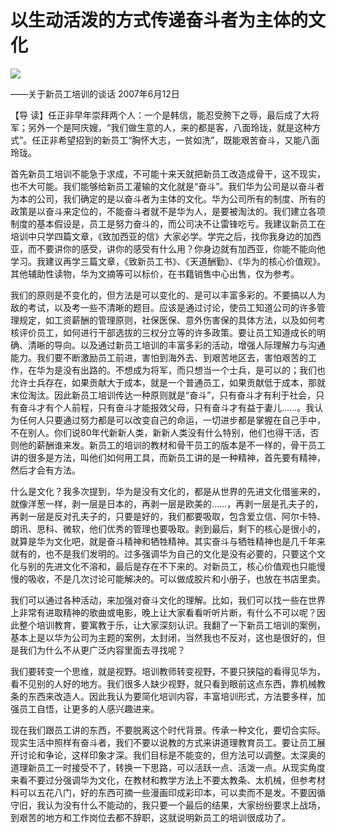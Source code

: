 # 以生动活泼的方式传递奋斗者为主体的文化
<img class="pv" src="https://api.visitor.plantree.me/visitor-badge/pv?namespace=plantree.me&key=renzhengfei-speeches/以生动活泼的方式传递奋斗者为主体的文化.md">



——关于新员工培训的谈话
2007年6月12日



【导  读】任正非早年崇拜两个人：一个是韩信，能忍受胯下之辱，最后成了大将军；另外一个是阿庆嫂，“我们做生意的人，来的都是客，八面玲珑，就是这种方式”。任正非希望招到的新员工“胸怀大志，一贫如洗”，既能艰苦奋斗，又能八面玲珑。



首先新员工培训不能急于求成，不可能十来天就把新员工改造成骨干，这不现实，也不大可能。我们能够给新员工灌输的文化就是“奋斗”。我们华为公司是以奋斗者为本的公司，我们确定的是以奋斗者为主体的文化。华为公司所有的制度、所有的政策是以奋斗来定位的，不能奋斗者就不是华为人，是要被淘汰的。我们建立各项制度的基本假设是，员工是努力奋斗的，而公司决不让雷锋吃亏。我建议新员工在培训中只学四篇文章，《致加西亚的信》大家必学。学完之后，找你我身边的加西亚，而不要讲你的感受，讲你的感受有什么用？你身边就有加西亚，你能不能向他学习。我建议再学三篇文章，《致新员工书》、《天道酬勤》、《华为的核心价值观》。其他辅助性读物，华为文摘等可以标价，在书籍销售中心出售，仅为参考。

我们的原则是不变化的，但方法是可以变化的、是可以丰富多彩的。不要搞以人为敌的考试，以及考一些不清晰的题目。应该是通过讨论，使员工知道公司的许多管理规定，如工资薪酬的管理原则，社保医保、意外伤害保的具体方法，以及如何考核评价员工，如何进行干部选拔的三权分立等的许多政策。要让员工知道成长的明确、清晰的导向。以及通过新员工培训的丰富多彩的活动，增强人际理解力与沟通能力。我们要不断激励员工前进，害怕到海外去、到艰苦地区去，害怕艰苦的工作，在华为是没有出路的。不想成为将军，而只想当一个士兵，是可以的；我们也允许士兵存在，如果贡献大于成本，就是一个普通员工，如果贡献低于成本，那就末位淘汰。因此新员工培训传达一种原则就是“奋斗”，只有奋斗才有利于社会，只有奋斗才有个人前程，只有奋斗才能报效父母，只有奋斗才有益于妻儿……。我认为任何人只要通过努力都是可以改变自己的命运，一切进步都是掌握在自己手中，不在别人。你们说80年代新新人类，新新人类没有什么特别，他们也得干活，否则他的薪酬谁来发。新员工的培训的教材和骨干员工的版本是不一样的，骨干员工讲的很多是方法，叫他们如何用工具，而新员工讲的是一种精神，首先要有精神，然后才会有方法。

什么是文化？我多次提到，华为是没有文化的，都是从世界的先进文化借鉴来的，就像洋葱一样，剥一层是日本的，再剥一层是欧美的……，再剥一层是孔夫子的，再剥一层是反对孔夫子的，只要是好的，我们都要吸取，包含爱立信、阿尔卡特、朗讯、思科、微软，他们优秀的管理也要吸取。剥到最后，剩下的核心是很小的，就算是华为文化吧，就是奋斗精神和牺牲精神。其实奋斗与牺牲精神也是几千年来就有的，也不是我们发明的。过多强调华为自己的文化是没有必要的，只要这个文化与别的先进文化不溶和，最后是存在不下来的。对新员工，核心价值观也只能慢慢的吸收，不是几次讨论可能解决的。可以做成胶片和小册子，也放在书店里卖。

我们可以通过各种活动，来加强对奋斗文化的理解。比如，我们可以找一些在世界上非常有进取精神的歌曲或电影，晚上让大家看看听听片断，有什么不可以呢？因此整个培训教育，要寓教于乐，让大家深刻认识。我翻了一下新员工培训的案例，基本上是以华为公司为主题的案例，太封闭，当然我也不反对，这也是很好的，但是我们为什么不从更广泛内容里面去寻找呢？

我们要转变一个思维，就是视野。培训教师转变视野，不要只狭隘的看得见华为，看不见别的人好的地方。我们很多人缺少视野，就只看到眼前这点东西，靠机械教条的东西来改造人。因此我认为要简化培训内容，丰富培训形式，方法要多样，加强员工自悟，让更多的人感兴趣进来。

现在我们跟员工讲的东西，不要脱离这个时代背景。传承一种文化，要切合实际。现实生活中照样有奋斗者，我们不要以说教的方式来讲道理教育员工。要让员工展开讨论和争论，这样印象才深。我们目标是不能变的，但方法可以调整。太深奥的道理新员工一时接受不了，转换一下思路，可以活跃一点、活泼一点。从现实角度来看不要过分强调华为文化，在教材和教学方法上不要太教条、太机械，但参考材料可以五花八门，好的东西可摘一些漫画印成彩印本，可以卖而不是发。不要因循守旧，我认为没有什么不能动的，我只要一个最后的结果，大家纷纷要求上战场，到艰苦的地方和工作岗位去都不辞职，这就说明新员工的培训很成功了。
